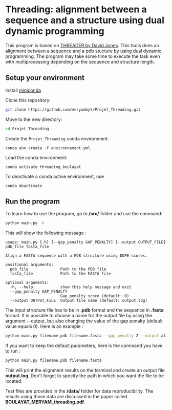 # Threading: alignment between a sequence and a structure using dual dynamic programming

This program is based on [THREADER by David Jones](https://www.sciencedirect.com/science/article/abs/pii/S0167730608604706?via%3Dihub). This tools does an alignment between a sequence and a pdb stucture by using dual dynamic programming. The program may take some time to execute the task even with multiprocessing depending on the sequence and structure length.


## Setup your environment

Install [miniconda](https://docs.conda.io/en/latest/miniconda.html)

Clone this repository:

```bash
git clone https://github.com/meryambyt/Projet_Threading.git
```
Move to the new directory:

```bash
cd Projet_Threading
```

Create the `Projet_Threading` conda environment:
```
conda env create -f environnement.yml
```

Load the conda environment:
```
conda activate threading_boulayat
```

To deactivate a conda active environment, use

```
conda deactivate
```

## Run the program

To learn how to use the program, go to **/src/** folder and use the command:
```bash
python main.py -h
```

This will show the following message : 
```
usage: main.py [-h] [--gap_penalty GAP_PENALTY] [--output OUTPUT_FILE] pdb_file fasta_file

Align a FASTA sequence with a PDB structure using DOPE scores.

positional arguments:
  pdb_file              Path to the PDB file
  fasta_file            Path to the FASTA file

optional arguments:
  -h, --help            show this help message and exit
  --gap_penalty GAP_PENALTY
                        Gap penalty score (default: 0)
  --output OUTPUT_FILE  Output file name (default: output.log)
```

The input structure file has to be in **.pdb** format and the sequence in **.fasta** format. It is possible to choose a name for the output file by using the argument --output, but also changing the value of the gap penalty (default value equals 0). Here is an example :

```bash
python main.py filename.pdb filename.fasta --gap_penalty 2 --output alignement1.log
```
If you want to keep the default parameters, here is the command you have to run :
```bash
python main.py filename.pdb filename.fasta
```

This will print the alignment results on the terminal and create an output file **output.log**. Don't forget to specify the path in which you want the file to be located.

Test files are provided in the **/data/** folder for data reproducibility. The results using those data are discussed in the paper called **BOULAYAT_MERYAM_threading.pdf**.






